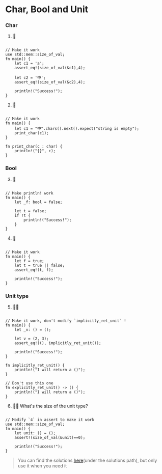 # Char, Bool and Unit

### Char
1. 🌟
```rust,editable

// Make it work
use std::mem::size_of_val;
fn main() {
    let c1 = 'a';
    assert_eq!(size_of_val(&c1),4); 

    let c2 = '中';
    assert_eq!(size_of_val(&c2),4); 

    println!("Success!");
} 
```

2. 🌟
```rust,editable

// Make it work
fn main() {
    let c1 = "中".chars().next().expect("string is empty");
    print_char(c1);
} 

fn print_char(c : char) {
    println!("{}", c);
}
```

### Bool
3. 🌟
```rust,editable

// Make println! work
fn main() {
    let _f: bool = false;

    let t = false;
    if !t {
        println!("Success!");
    }
} 
```

4. 🌟
```rust,editable

// Make it work
fn main() {
    let f = true;
    let t = true || false;
    assert_eq!(t, f);

    println!("Success!");
}
```


### Unit type
5. 🌟🌟
```rust,editable

// Make it work, don't modify `implicitly_ret_unit` !
fn main() {
    let _v: () = ();

    let v = (2, 3);
    assert_eq!((), implicitly_ret_unit());

    println!("Success!");
}

fn implicitly_ret_unit() {
    println!("I will return a ()");
}

// Don't use this one
fn explicitly_ret_unit() -> () {
    println!("I will return a ()");
}
```

6. 🌟🌟 What's the size of the unit type?
```rust,editable

// Modify `4` in assert to make it work
use std::mem::size_of_val;
fn main() {
    let unit: () = ();
    assert!(size_of_val(&unit)==0);

    println!("Success!");
}
```

> You can find the solutions [here](https://github.com/sunface/rust-by-practice)(under the solutions path), but only use it when you need it

